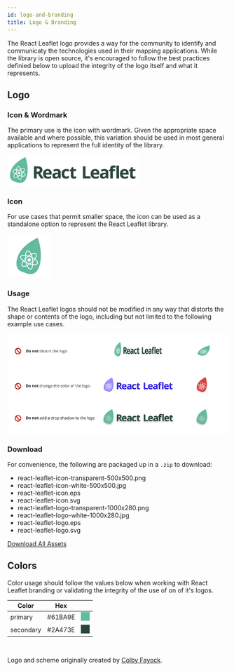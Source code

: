 ```yaml
---
id: logo-and-branding
title: Logo & Branding
---
```


The React Leaflet logo provides a way for the community to identify and communicaty the technologies used in their mapping applications. While the library is open source, it's encouraged to follow the best practices definied below to upload the integrity of the logo itself and what it represents.


## Logo

### Icon & Wordmark

The primary use is the icon with wordmark. Given the appropriate space available and where possible, this variation should be used in most general applications to represent the full identity of the library.

<img src="/docs/assets/react-leaflet-logo-600x140.jpg" alt="React Leaflet Logo" width="300"/>

### Icon

For use cases that permit smaller space, the icon can be used as a standalone option to represent the React Leaflet library.

<img src="/docs/assets/react-leaflet-icon-400x400.jpg" alt="React Leaflet Icon" width="100"/>

### Usage

The React Leaflet logos should not be modified in any way that distorts the shape or contents of the logo, including but not limited to the following example use cases.

<img src="/docs/assets/react-leaflet-logo-usage.jpg" alt="React Leaflet Logo Usage" width="800"/>

### Download

For convenience, the following are packaged up in a `.zip` to download:
- react-leaflet-icon-transparent-500x500.png
- react-leaflet-icon-white-500x500.jpg
- react-leaflet-icon.eps
- react-leaflet-icon.svg
- react-leaflet-logo-transparent-1000x280.png
- react-leaflet-logo-white-1000x280.jpg
- react-leaflet-logo.eps
- react-leaflet-logo.svg

[Download All Assets](assets/react-leaflet-logo.zip)

## Colors

Color usage should follow the values below when working with React Leaflet branding or validating the integrity of the use of on of it's logos.

| Color         | Hex           |       |
| ------------- | ------------- | ----- |
| primary       | #61BA9E       | <img src="/docs/assets/swatch-61BA9E-50x50.jpg" alt="#61BA9E" width="20" /> |
| secondary     | #2A473E       | <img src="/docs/assets/swatch-2A473E-50x50.jpg" alt="#2A473E" width="20" /> |

<br />

Logo and scheme originally created by [Colby Fayock](https://www.colbyfayock.com/).